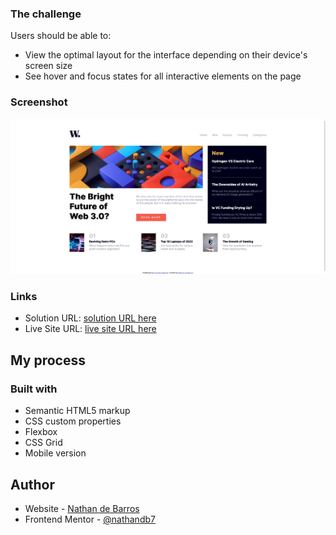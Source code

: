 ### The challenge

Users should be able to:

- View the optimal layout for the interface depending on their device's screen size
- See hover and focus states for all interactive elements on the page

### Screenshot

![alt text](design/captura.png)
### Links

- Solution URL: [solution URL here](https://github.com/nathandb7/News-homepage-frontendmentor)
- Live Site URL: [live site URL here](https://newshomepage-fm.netlify.app)

## My process

### Built with

- Semantic HTML5 markup
- CSS custom properties
- Flexbox
- CSS Grid
- Mobile version

## Author

- Website - [Nathan de Barros](https://nathandb7.github.io/)
- Frontend Mentor - [@nathandb7](https://www.frontendmentor.io/profile/nathandb7)
